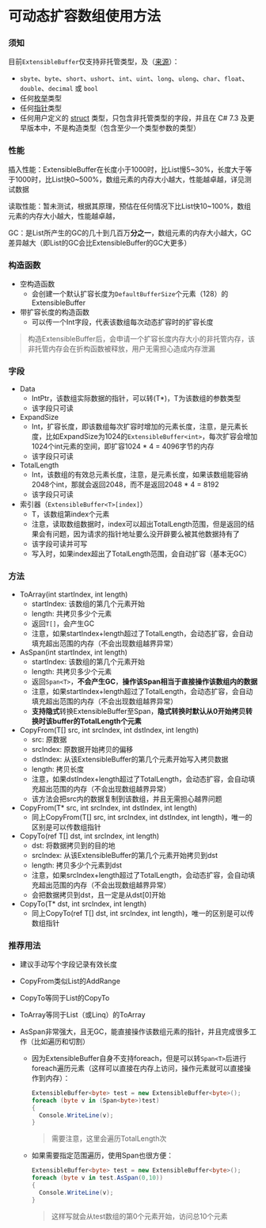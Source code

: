 # 可动态扩容数组使用方法

### 须知

目前```ExtensibleBuffer```仅支持非托管类型，及（[来源](https://docs.microsoft.com/zh-cn/dotnet/csharp/language-reference/builtin-types/unmanaged-types)）：

- `sbyte`、`byte`、`short`、`ushort`、`int`、`uint`、`long`、`ulong`、`char`、`float`、`double`、`decimal` 或 `bool`
- 任何[枚举](https://docs.microsoft.com/zh-cn/dotnet/csharp/language-reference/builtin-types/enum)类型
- 任何[指针](https://docs.microsoft.com/zh-cn/dotnet/csharp/language-reference/unsafe-code#pointer-types)类型
- 任何用户定义的 [struct](https://docs.microsoft.com/zh-cn/dotnet/csharp/language-reference/builtin-types/struct) 类型，只包含非托管类型的字段，并且在 C# 7.3 及更早版本中，不是构造类型（包含至少一个类型参数的类型）

### 性能

插入性能：ExtensibleBuffer在长度小于1000时，比List慢5~30%，长度大于等于1000时，比List快0~500%，数组元素的内存大小越大，性能越卓越，详见测试数据

读取性能：暂未测试，根据其原理，预估在任何情况下比List快10~100%，数组元素的内存大小越大，性能越卓越，

GC：是List所产生的GC的几十到几百万**分之一**，数组元素的内存大小越大，GC差异越大（即List的GC会比ExtensibleBuffer的GC大更多）

### 构造函数

- 空构造函数
  - 会创建一个默认扩容长度为```DefaultBufferSize```个元素（128）的ExtensibleBuffer
- 带扩容长度的构造函数
  - 可以传一个Int字段，代表该数组每次动态扩容时的扩容长度

> 构造ExtensibleBuffer后，会申请一个扩容长度内存大小的非托管内存，该非托管内存会在折构函数被释放，用户无需担心造成内存泄漏

### 字段

- Data
  - IntPtr，该数组实际数据的指针，可以转(T*)，T为该数组的参数类型
  - 该字段只可读
- ExpandSize
  - Int，扩容长度，即该数组每次扩容时增加的元素长度，注意，是元素长度，比如ExpandSize为1024的```ExtensibleBuffer<int>```，每次扩容会增加1024个int元素的空间，即扩容1024 * 4 = 4096字节的内存
  - 该字段只可读
- TotalLength
  - Int，该数组的有效总元素长度，注意，是元素长度，如果该数组能容纳2048个int，那就会返回2048，而不是返回2048 * 4 = 8192
  - 该字段只可读
- 索引器（```ExtensibleBuffer<T>[index]```）
  - T，该数组第index个元素
  - 注意，读取数组数据时，index可以超出TotalLength范围，但是返回的结果会有问题，因为请求的指针地址要么没开辟要么被其他数据持有了
  - 该字段可读并可写
  - 写入时，如果index超出了TotalLength范围，会自动扩容（基本无GC）

### 方法

- ToArray(int startIndex, int length)
  - startIndex: 该数组的第几个元素开始
  - length: 共拷贝多少个元素
  - 返回```T[]```，会产生GC
  - 注意，如果startIndex+length超过了TotalLength，会动态扩容，会自动填充超出范围的内存（不会出现数组越界异常）
- AsSpan(int startIndex, int length)
  - startIndex: 该数组的第几个元素开始
  - length: 共拷贝多少个元素
  - 返回```Span<T>```，**不会产生GC**，**操作该Span相当于直接操作该数组内的数据**
  - 注意，如果startIndex+length超过了TotalLength，会动态扩容，会自动填充超出范围的内存（不会出现数组越界异常）
  - **支持隐式**转换ExtensibleBuffer至Span，**隐式转换时默认从0开始拷贝转换时该buffer的TotalLength个元素**
- CopyFrom(T[] src, int srcIndex, int dstIndex, int length)
  - src: 原数据
  - srcIndex: 原数据开始拷贝的偏移
  - dstIndex: 从该ExtensibleBuffer的第几个元素开始写入拷贝数据
  - length: 拷贝长度
  - 注意，如果dstIndex+length超过了TotalLength，会动态扩容，会自动填充超出范围的内存（不会出现数组越界异常）
  - 该方法会把src内的数据复制到该数组，并且无需担心越界问题
- CopyFrom(T* src, int srcIndex, int dstIndex, int length)
  - 同上CopyFrom(T[] src, int srcIndex, int dstIndex, int length)，唯一的区别是可以传数组指针
- CopyTo(ref T[] dst, int srcIndex, int length)
  - dst: 将数据拷贝到的目的地
  - srcIndex: 从该ExtensibleBuffer的第几个元素开始拷贝到dst
  - length: 拷贝多少个元素到dst
  - 注意，如果srcIndex+length超过了TotalLength，会动态扩容，会自动填充超出范围的内存（不会出现数组越界异常）
  - 会把数据拷贝到dst，且一定是从dst[0]开始
- CopyTo(T* dst, int srcIndex, int length)
  - 同上CopyTo(ref T[] dst, int srcIndex, int length)，唯一的区别是可以传数组指针





### 推荐用法

- 建议手动写个字段记录有效长度
- CopyFrom类似List的AddRange

- CopyTo等同于List的CopyTo

- ToArray等同于List（或Linq）的ToArray

- AsSpan非常强大，且无GC，能直接操作该数组元素的指针，并且完成很多工作（比如遍历和切割）

  - 因为ExtensibleBuffer自身不支持foreach，但是可以转```Span<T>```后进行foreach遍历元素（这样可以直接在内存上访问，操作元素就可以直接操作到内存）：

    ```csharp
    ExtensibleBuffer<byte> test = new ExtensibleBuffer<byte>();
    foreach (byte v in (Span<byte>)test)
    {
      Console.WriteLine(v);
    }
    ```

    > 需要注意，这里会遍历TotalLength次

  - 如果需要指定范围遍历，使用Span也很方便：

    ```csharp
    ExtensibleBuffer<byte> test = new ExtensibleBuffer<byte>();
    foreach (byte v in test.AsSpan(0,10))
    {
      Console.WriteLine(v);
    }
    ```

    > 这样写就会从test数组的第0个元素开始，访问总10个元素